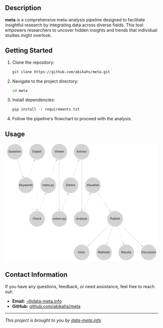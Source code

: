## Description

**meta** is a comprehensive meta-analysis pipeline designed to facilitate insightful research by integrating data across diverse fields. This tool empowers researchers to uncover hidden insights and trends that individual studies might overlook.

## Getting Started

1. Clone the repository:
   ```bash
   git clone https://github.com/abikahs/meta.git
   ```
2. Navigate to the project directory:
   ```bash
   cd meta
   ```
3. Install dependencies:
   ```bash
   pip install -r requirements.txt
   ```
4. Follow the pipeline's flowchart to proceed with the analysis.

## Usage
<p>
  <img src="./pipe.png" alt="pipeline" width="800">
</p>

## Contact Information

If you have any questions, feedback, or need assistance, feel free to reach out:

- **Email:** [-@data-meta.info](mailto:contact@data-meta.info)
- **GitHub:** [github.com/abikahs/meta](https://github.com/abikahs/meta)

---

*This project is brought to you by [data-meta.info](data-meta.info)*

